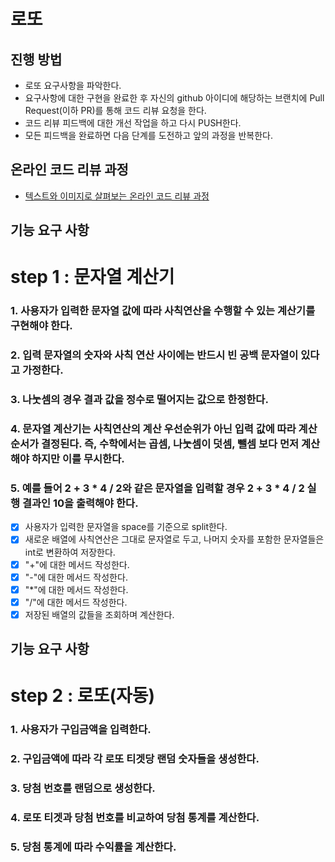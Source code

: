 # 로또
## 진행 방법
* 로또 요구사항을 파악한다.
* 요구사항에 대한 구현을 완료한 후 자신의 github 아이디에 해당하는 브랜치에 Pull Request(이하 PR)를 통해 코드 리뷰 요청을 한다.
* 코드 리뷰 피드백에 대한 개선 작업을 하고 다시 PUSH한다.
* 모든 피드백을 완료하면 다음 단계를 도전하고 앞의 과정을 반복한다.

## 온라인 코드 리뷰 과정
* [텍스트와 이미지로 살펴보는 온라인 코드 리뷰 과정](https://github.com/next-step/nextstep-docs/tree/master/codereview)


## 기능 요구 사항
# step 1 : 문자열 계산기
### 1. 사용자가 입력한 문자열 값에 따라 사칙연산을 수행할 수 있는 계산기를 구현해야 한다.
### 2. 입력 문자열의 숫자와 사칙 연산 사이에는 반드시 빈 공백 문자열이 있다고 가정한다.
### 3. 나눗셈의 경우 결과 값을 정수로 떨어지는 값으로 한정한다.
### 4. 문자열 계산기는 사칙연산의 계산 우선순위가 아닌 입력 값에 따라 계산 순서가 결정된다. 즉, 수학에서는 곱셈, 나눗셈이 덧셈, 뺄셈 보다 먼저 계산해야 하지만 이를 무시한다.
### 5. 예를 들어 2 + 3 * 4 / 2와 같은 문자열을 입력할 경우 2 + 3 * 4 / 2 실행 결과인 10을 출력해야 한다.

- [x] 사용자가 입력한 문자열을 space를 기준으로 split한다.
- [x] 새로운 배열에 사칙연산은 그대로 문자열로 두고, 나머지 숫자를 포함한 문자열들은 int로 변환하여 저장한다.
- [x] "+"에 대한 메서드 작성한다.
- [x] "-"에 대한 메서드 작성한다.
- [x] "*"에 대한 메서드 작성한다.
- [x] "/"에 대한 메서드 작성한다.
- [x] 저장된 배열의 값들을 조회하며 계산한다.

## 기능 요구 사항
# step 2 : 로또(자동)
### 1. 사용자가 구입금액을 입력한다.
### 2. 구입금액에 따라 각 로또 티겟당 랜덤 숫자들을 생성한다.
### 3. 당첨 번호를 랜덤으로 생성한다.
### 4. 로또 티겟과 당첨 번호를 비교하여 당첨 통계를 계산한다.
### 5. 당첨 통계에 따라 수익률을 계산한다.